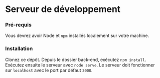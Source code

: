 # Serveur de développement

### Pré-requis ###

Vous devrez avoir Node et `npm` installés localement sur votre machine.

### Installation ###

Clonez ce dépôt. Depuis le dossier back-end, exécutez `npm install`. 
Exécutez ensuite le serveur avec `node serve`.
Le serveur doit fonctionner sur `localhost` avec le port par défaut `3000`.
